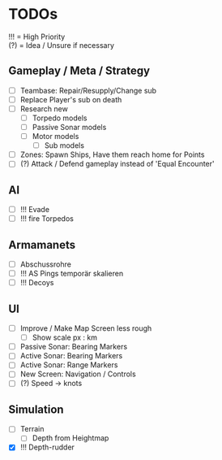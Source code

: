 # TODOs
!!! = High Priority<br/>
(?) = Idea / Unsure if necessary<br/>

## Gameplay / Meta / Strategy
+ [ ] Teambase: Repair/Resupply/Change sub
+ [ ] Replace Player's sub on death
+ [ ] Research new
  + [ ] Torpedo models
  + [ ] Passive Sonar models
  + [ ] Motor models
    + [ ] Sub models
+ [ ] Zones: Spawn Ships, Have them reach home for Points
+ [ ] (?) Attack / Defend gameplay instead of 'Equal Encounter'

## AI
+ [ ] !!! Evade 
+ [ ] !!! fire Torpedos 

## Armamanets
+ [ ] Abschussrohre
+ [ ] !!! AS Pings temporär skalieren 
+ [ ] !!! Decoys 

## UI
+ [ ] Improve / Make Map Screen less rough
  + [ ] Show scale px : km
+ [ ] Passive Sonar: Bearing Markers
+ [ ] Active Sonar: Bearing Markers
+ [ ] Active Sonar: Range Markers
+ [ ] New Screen: Navigation / Controls
+ [ ] (?) Speed -> knots

## Simulation
  + [ ] Terrain
    + [ ] Depth from Heightmap
  + [x] !!! Depth-rudder 
